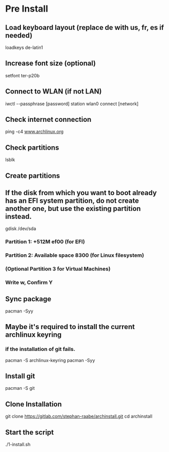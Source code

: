 # Pre Install

## Load keyboard layout (replace de with us, fr, es if needed)
loadkeys de-latin1

## Increase font size (optional)
setfont ter-p20b

## Connect to WLAN (if not LAN)
iwctl --passphrase [password] station wlan0 connect [network]

## Check internet connection
ping -c4 www.archlinux.org

## Check partitions
lsblk

## Create partitions
## If the disk from which you want to boot already has an EFI system partition, do not create another one, but use the existing partition instead.

gdisk /dev/sda
### Partition 1: +512M ef00 (for EFI)
### Partition 2: Available space 8300 (for Linux filesystem)
### (Optional Partition 3 for Virtual Machines)
### Write w, Confirm Y

## Sync package
pacman -Syy

## Maybe it's required to install the current archlinux keyring
### if the installation of git fails.
pacman -S archlinux-keyring
pacman -Syy

## Install git
pacman -S git

## Clone Installation
git clone https://gitlab.com/stephan-raabe/archinstall.git
cd archinstall

## Start the script
./1-install.sh


